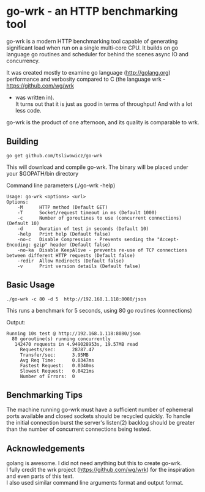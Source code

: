 go-wrk - an HTTP benchmarking tool 
==================================

go-wrk is a modern HTTP benchmarking tool capable of generating significant load when run on a single multi-core CPU. It builds on go language go routines and scheduler for behind the scenes async IO and concurrency.

It was created mostly to examine go language (http://golang.org) performance and verbosity compared to C (the language wrk - https://github.com/wg/wrk
 - was written in).  
It turns out that it is just as good in terms of throughput! And with a lot less code.  

go-wrk is the product of one afternoon, and its quality is comparable to wrk.

Building
--------

    go get github.com/tsliwowicz/go-wrk  

This will download and compile go-wrk. The binary will be placed under your $GOPATH/bin directory  
   
Command line parameters (./go-wrk -help)  

    Usage: go-wrk <options> <url>  
    Options:  
        -M      HTTP method (Default GET)  
        -T      Socket/request timeout in ms (Default 1000)  
        -c      Number of goroutines to use (concurrent connections) (Default 10)  
        -d      Duration of test in seconds (Default 10)  
        -help   Print help (Default false)  
        -no-c   Disable Compression - Prevents sending the "Accept-Encoding: gzip" header (Default false)  
        -no-ka  Disable KeepAlive - prevents re-use of TCP connections between different HTTP requests (Default false)  
        -redir  Allow Redirects (Default false)  
        -v      Print version details (Default false)  


Basic Usage
-----------

    ./go-wrk -c 80 -d 5  http://192.168.1.118:8080/json

This runs a benchmark for 5 seconds, using 80 go routines (connections)

Output:

    Running 10s test @ http://192.168.1.118:8080/json  
      80 goroutine(s) running concurrently  
       142470 requests in 4.949028953s, 19.57MB read  
         Requests/sec:		28787.47  
         Transfer/sec:		3.95MB  
         Avg Req Time:		0.0347ms  
         Fastest Request:	0.0340ms  
         Slowest Request:	0.0421ms  
         Number of Errors:	0  


Benchmarking Tips
-----------------

  The machine running go-wrk must have a sufficient number of ephemeral ports
  available and closed sockets should be recycled quickly. To handle the
  initial connection burst the server's listen(2) backlog should be greater
  than the number of concurrent connections being tested.

Acknowledgements
----------------

  golang is awesome. I did not need anything but this to create go-wrk.  
  I fully credit the wrk project (https://github.com/wg/wrk) for the inspiration and even parts of this text.  
  I also used similar command line arguments format and output format.
